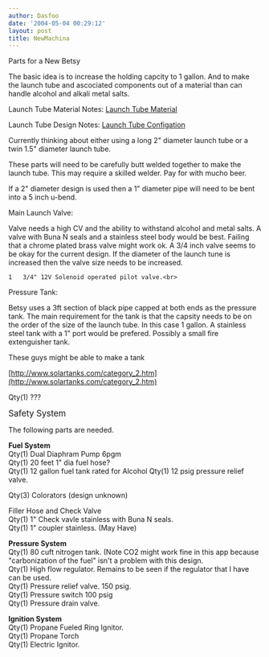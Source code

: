 ```yaml
---
author: Dasfoo
date: '2004-05-04 00:29:12'
layout: post
title: NewMachina
---
```


Parts for a New Betsy

The basic idea is to increase the holding capcity to 1 gallon.  And to make the launch tube and ascociated components out of a material than can handle alcohol and alkali metal salts.

Launch Tube Material Notes: [Launch Tube Material](Launch_Tube_Material.html)<br>

Launch Tube Design Notes: [Launch Tube Configation](Launch_Tube_Configation.html)<br>

Currently thinking about either using a long 2" diameter launch tube or a twin 1.5" diameter launch tube.

These parts will need to be carefully butt welded together to make the launch tube.  This may require a skilled welder.  Pay for with mucho beer.  

If a 2" diameter design is used then a 1" diameter pipe will need to be bent into a 5 inch u-bend.

Main Launch Valve:<br>

Valve needs a high CV and the ability to withstand alcohol and metal salts.  A valve with Buna N seals and a stainless steel body would be best.  Failing that a chrome plated brass valve might work ok.  A 3/4 inch valve seems to be okay for the current design.  If the diameter of the launch tune is increased then the valve size needs to be increased.

    1   3/4" 12V Solenoid operated pilot valve.<br>

Pressure Tank:<br>

Betsy uses a 3ft section of black pipe capped at both ends as the pressure tank.  The main requirement for the tank is that the capsity needs to be on the order of the size of the launch tube.  In this case 1 gallon.  A stainless steel tank with a 1" port would be prefered.  Possibly a small fire extenguisher tank.

These guys might be able to make a tank

[http://www.solartanks.com/category_2.htm](http://www.solartanks.com/category_2.htm)

Qty(1)   ???

<big>Safety System</big>

The following parts are needed.

<b>Fuel System</b><br>
Qty(1)   Dual Diaphram Pump 6pgm<br>
Qty(1)   20 feet 1" dia fuel hose?<br>
Qty(1)   12 gallon fuel tank rated for Alcohol
Qty(1)   12 psig pressure relief valve.

Qty(3)   Colorators (design unknown)

Filler Hose and Check Valve<br>
Qty(1)   1" Check vavle stainless with Buna N seals.<br>
Qty(1)   1" coupler stainless.  (May Have)<br>

<b>Pressure System</b><br>
Qty(1)   80 cuft nitrogen tank.  (Note CO2 might work fine in this app because "carbonization of the fuel" isn't a problem with this design.<br>
Qty(1)   High flow regulator.  Remains to be seen if the regulator that I have can be used.<br>
Qty(1)   Pressure relief valve.  150 psig.<br>
Qty(1)   Pressure switch 100 psig<br>
Qty(1)   Pressure drain valve.<br>

<b>Ignition System</b><br>
Qty(1)   Propane Fueled Ring Ignitor.<br>
Qty(1)   Propane Torch<br>
Qty(1)   Electric Ignitor.<br>
